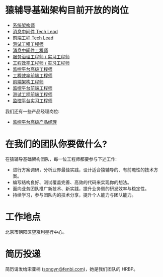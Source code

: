 # 猿辅导基础架构目前开放的岗位

* [系统架构师](architect.md)
* [消息中间件 Tech Lead](tech-lead-message-queue.md)
* [前端工程 Tech Lead](tech-lead-frontend-engineering.md)
* [测试工程工程师](engineer-testing.md)
* [消息中间件工程师](engineer-message-queue.md)
* [服务治理工程师 / 实习工程师](engineer-service-governance.md)
* [工程效率工程师 / 实习工程师](engineer-engineering.md)
* [监控平台高级工程师](senior-engineer-monitoring.md)
* [工程效率前端工程师](frontend-engineer-engineering.md)
* [前端架构工程师](frontend-engineer-architecture.md)
* [监控平台前端工程师](frontend-engineer-monitoring.md)
* [测试工程前端工程师](frontend-engineer-testing.md)
* [监控平台实习工程师](intern-engineer-monitoring.md)

我们还有一些产品经理岗位:
* [监控平台高级产品经理](pm-monitoring.md)

# 在我们的团队你要做什么?

在猿辅导基础架构团队，每一位工程师都要参与下述工作:
* 进行方案调研，分析业界最佳实践，设计适合猿辅导的、有前瞻性的技术方案。
* 编写结构良好、测试覆盖完善、高效的代码来实现你的想法。
* 面向业务团队推广新技术、新实践，提升业务侧的研发效率与稳定性。
* 持续学习，参与团队内的技术分享，提升个人能力与团队能力。

# 工作地点

北京市朝阳区望京利星行中心。

# 简历投递

简历请发给宋亚楠 (songyn@fenbi.com)，她是我们团队的 HRBP。
